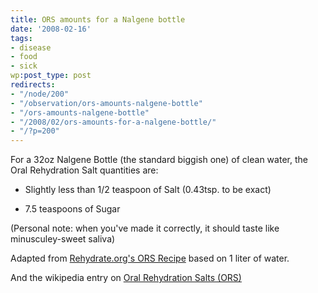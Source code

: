 ```yaml
---
title: ORS amounts for a Nalgene bottle
date: '2008-02-16'
tags:
- disease
- food
- sick
wp:post_type: post
redirects:
- "/node/200"
- "/observation/ors-amounts-nalgene-bottle"
- "/ors-amounts-nalgene-bottle"
- "/2008/02/ors-amounts-for-a-nalgene-bottle/"
- "/?p=200"
---
```


For a 32oz Nalgene Bottle (the standard biggish one) of clean water, the Oral Rehydration Salt quantities are:

- Slightly less than 1/2 teaspoon of Salt (0.43tsp. to be exact)

- 7.5 teaspoons of Sugar

(Personal note: when you've made it correctly, it should taste like minusculey-sweet saliva)

Adapted from [Rehydrate.org's ORS Recipe](http://www.rehydrate.org/solutions/homemade.htm#recipes) based on 1 liter of water.

And the wikipedia entry on [Oral Rehydration Salts (ORS)](http://en.wikipedia.org/wiki/Oral_rehydration_salt)
